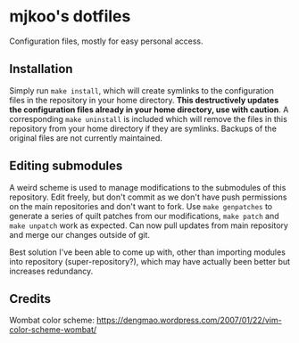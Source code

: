 # mjkoo's dotfiles

Configuration files, mostly for easy personal access.

## Installation

Simply run `make install`, which will create symlinks to the configuration files
in the repository in your home directory. **This destructively updates the
configuration files already in your home directory, use with caution**. A
corresponding `make uninstall` is included which will remove the files in this
repository from your home directory if they are symlinks. Backups of the
original files are not currently maintained.

## Editing submodules

A weird scheme is used to manage modifications to the submodules of this
repository. Edit freely, but don't commit as we don't have push permissions on
the main repositories and don't want to fork. Use `make genpatches` to generate
a series of quilt patches from our modifications, `make patch` and `make
unpatch` work as expected. Can now pull updates from main repository and merge
our changes outside of git.

Best solution I've been able to come up with, other than importing modules into
repository (super-repository?), which may have actually been better but
increases redundancy.

## Credits

Wombat color scheme: https://dengmao.wordpress.com/2007/01/22/vim-color-scheme-wombat/
